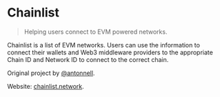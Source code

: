 # Chainlist

> Helping users connect to EVM powered networks.

Chainlist is a list of EVM networks. Users can use the information to connect their wallets and Web3 middleware providers to the appropriate Chain ID and Network ID to connect to the correct chain.

Original project by [@antonnell](https://github.com/antonnell/networklist-org).

Website: [chainlist.network](https://chainlist.network).
